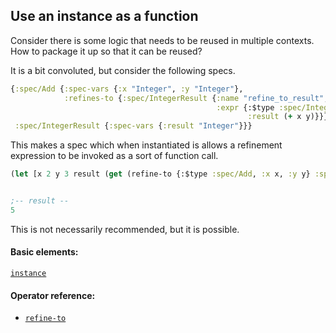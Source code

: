 <!---
  This markdown file was generated. Do not edit.
  -->

## Use an instance as a function

Consider there is some logic that needs to be reused in multiple contexts. How to package it up so that it can be reused?

It is a bit convoluted, but consider the following specs.

```clojure
{:spec/Add {:spec-vars {:x "Integer", :y "Integer"},
            :refines-to {:spec/IntegerResult {:name "refine_to_result",
                                              :expr {:$type :spec/IntegerResult,
                                                     :result (+ x y)}}}},
 :spec/IntegerResult {:spec-vars {:result "Integer"}}}
```

This makes a spec which when instantiated is allows a refinement expression to be invoked as a sort of function call.

```clojure
(let [x 2 y 3 result (get (refine-to {:$type :spec/Add, :x x, :y y} :spec/IntegerResult) :result)] result)


;-- result --
5
```

This is not necessarily recommended, but it is possible.

#### Basic elements:

[`instance`](../halite-basic-syntax-reference.md#instance)

#### Operator reference:

* [`refine-to`](../halite-full-reference.md#refine-to)


